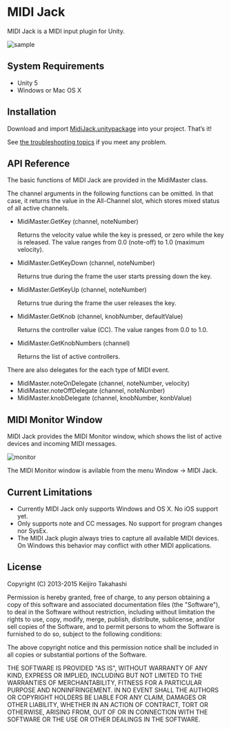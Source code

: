 MIDI Jack
=========

MIDI Jack is a MIDI input plugin for Unity.

![sample](http://keijiro.github.io/MidiJack/sample.gif)

System Requirements
-------------------

- Unity 5
- Windows or Mac OS X

Installation
------------

Download and import [MidiJack.unitypackage][unitypackage] into your project.
That’s it!

See [the troubleshooting topics][troubleshooting] if you meet any problem.

[unitypackage]:
  https://github.com/keijiro/MidiJack/raw/unity5/MidiJack.unitypackage
[troubleshooting]:
  https://github.com/keijiro/MidiJack/wiki/Troubleshooting

API Reference
-------------

The basic functions of MIDI Jack are provided in the MidiMaster class.

The channel arguments in the following functions can be omitted.
In that case, it returns the value in the All-Channel slot, which stores
mixed status of all active channels.

- MidiMaster.GetKey (channel, noteNumber)
  
  Returns the velocity value while the key is pressed, or zero while the
  key is released. The value ranges from 0.0 (note-off) to 1.0 (maximum
  velocity).

- MidiMaster.GetKeyDown (channel, noteNumber)

  Returns true during the frame the user starts pressing down the key.

- MidiMaster.GetKeyUp (channel, noteNumber)

  Returns true during the frame the user releases the key.

- MidiMaster.GetKnob (channel, knobNumber, defaultValue)

  Returns the controller value (CC). The value ranges from 0.0 to 1.0.

- MidiMaster.GetKnobNumbers (channel)

  Returns the list of active controllers.

There are also delegates for the each type of MIDI event.

- MidiMaster.noteOnDelegate (channel, noteNumber, velocity)
- MidiMaster.noteOffDelegate (channel, noteNumber)
- MidiMaster.knobDelegate (channel, knobNumber, konbValue)

MIDI Monitor Window
-------------------

MIDI Jack provides the MIDI Monitor window, which shows the list of
active devices and incoming MIDI messages.

![monitor](http://keijiro.github.io/MidiJack/monitor.png)

The MIDI Monitor window is avilable from the menu Window -> MIDI Jack.

Current Limitations
-------------------

- Currently MIDI Jack only supports Windows and OS X. No iOS support yet.
- Only supports note and CC messages. No support for program changes nor
  SysEx.
- The MIDI Jack plugin always tries to capture all available MIDI devices.
  On Windows this behavior may conflict with other MIDI applications.

License
-------

Copyright (C) 2013-2015 Keijiro Takahashi

Permission is hereby granted, free of charge, to any person obtaining a copy of
this software and associated documentation files (the "Software"), to deal in
the Software without restriction, including without limitation the rights to
use, copy, modify, merge, publish, distribute, sublicense, and/or sell copies of
the Software, and to permit persons to whom the Software is furnished to do so,
subject to the following conditions:

The above copyright notice and this permission notice shall be included in all
copies or substantial portions of the Software.

THE SOFTWARE IS PROVIDED "AS IS", WITHOUT WARRANTY OF ANY KIND, EXPRESS OR
IMPLIED, INCLUDING BUT NOT LIMITED TO THE WARRANTIES OF MERCHANTABILITY, FITNESS
FOR A PARTICULAR PURPOSE AND NONINFRINGEMENT. IN NO EVENT SHALL THE AUTHORS OR
COPYRIGHT HOLDERS BE LIABLE FOR ANY CLAIM, DAMAGES OR OTHER LIABILITY, WHETHER
IN AN ACTION OF CONTRACT, TORT OR OTHERWISE, ARISING FROM, OUT OF OR IN
CONNECTION WITH THE SOFTWARE OR THE USE OR OTHER DEALINGS IN THE SOFTWARE.
